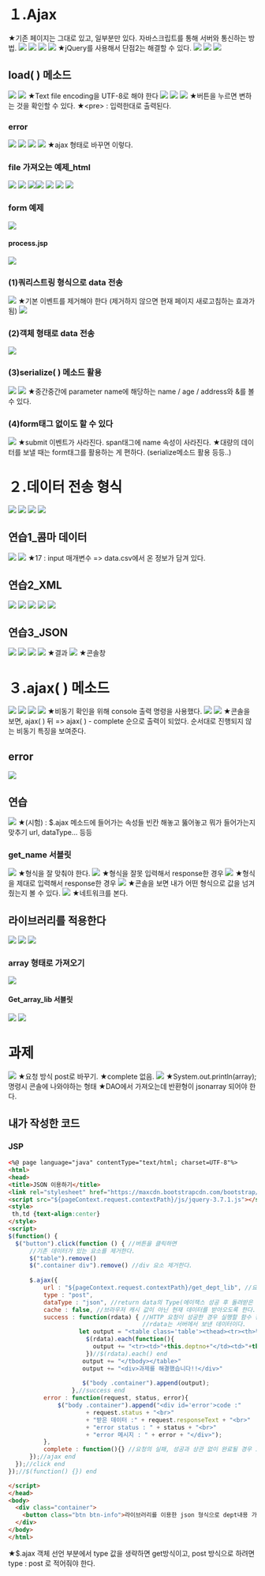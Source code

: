 # １.Ajax
★기존 페이지는 그대로 있고, 일부분만 있다. 자바스크립트를 통해 서버와 통신하는 방법. 
![](../image/Pasted%20image%2020240314092136.png)
![](../image/Pasted%20image%2020240314093935.png)
![](../image/Pasted%20image%2020240314094124.png)
![](../image/Pasted%20image%2020240314094214.png)
★jQuery를 사용해서 단점2는 해결할 수 있다.
![](../image/Pasted%20image%2020240314094303.png)
![](../image/Pasted%20image%2020240314094450.png)
![](../image/Pasted%20image%2020240314094524.png)


## load( ) 메소드
![](../image/Pasted%20image%2020240314094733.png)
![](../image/Pasted%20image%2020240314100613.png)
★Text file encoding을 UTF-8로 해야 한다
![](../image/Pasted%20image%2020240314101120.png)
![](../image/Pasted%20image%2020240314102028.png)
![](../image/Pasted%20image%2020240314102235.png)
★버튼을 누르면 변하는 것을 확인할 수 있다.
★\<pre> : 입력한대로 출력된다.

### error
![](../image/Pasted%20image%2020240314102930.png)
![](../image/Pasted%20image%2020240314103323.png)
![](../image/Pasted%20image%2020240314103327.png)
![](../image/Pasted%20image%2020240314103402.png)
★ajax 형태로 바꾸면 이렇다.


### file 가져오는 예제_html
![](../image/Pasted%20image%2020240314103655.png)
![](../image/Pasted%20image%2020240314103755.png)
![](../image/Pasted%20image%2020240314104535.png)![](../image/Pasted%20image%2020240314104541.png)
![](../image/Pasted%20image%2020240314110254.png)
![](../image/Pasted%20image%2020240314110443.png)
![](../image/Pasted%20image%2020240314110810.png)


### form 예제
![](../image/Pasted%20image%2020240314111500.png)
#### process.jsp
![](../image/Pasted%20image%2020240314112623.png)

### (1)쿼리스트링 형식으로 data 전송
![](../image/Pasted%20image%2020240314112932.png)
★기본 이벤트를 제거해야 한다 (제거하지 않으면 현재 페이지 새로고침하는 효과가 됨)
![](../image/Pasted%20image%2020240314120055.png)


### (2)객체 형태로 data 전송
![](../image/Pasted%20image%2020240314120801.png)



### (3)serialize( ) 메소드 활용
![](../image/Pasted%20image%2020240314121330.png)
![](../image/Pasted%20image%2020240314121601.png)
★중간중간에 parameter name에 해당하는 name / age / address와 &를 볼 수 있다.


### (4)form태그 없이도 할 수 있다
![](../image/Pasted%20image%2020240314121904.png)
★submit 이벤트가 사라진다. span태그에 name 속성이 사라진다.
★대량의 데이터를 보낼 때는 form태그를 활용하는 게 편하다. (serialize메소드 활용 등등..)


# ２.데이터 전송 형식
![](../image/Pasted%20image%2020240314122641.png)
![](../image/Pasted%20image%2020240314123550.png)
![](../image/Pasted%20image%2020240314124225.png)
![](../image/Pasted%20image%2020240314124654.png)

## 연습1_콤마 데이터
![](../image/Pasted%20image%2020240314140841.png)
![](../image/Pasted%20image%2020240314142645.png)
★17 : input 매개변수 => data.csv에서 온 정보가 담겨 있다.


## 연습2_XML
![](../image/Pasted%20image%2020240314143209.png)
![](../image/Pasted%20image%2020240314143136.png)
![](../image/Pasted%20image%2020240314143229.png)
![](../image/Pasted%20image%2020240314143711.png)
![](../image/Pasted%20image%2020240314150725.png)



## 연습3_JSON
![](../image/Pasted%20image%2020240314152325.png)
![](../image/Pasted%20image%2020240314152604.png)
![](../image/Pasted%20image%2020240314153521.png)
![](../image/Pasted%20image%2020240314154547.png)
★결과
![](../image/Pasted%20image%2020240314154536.png)
★콘솔창


# ３.ajax( ) 메소드
![](../image/Pasted%20image%2020240314154939.png)
![](../image/Pasted%20image%2020240314155029.png)
![](../image/Pasted%20image%2020240314161244.png)
![](../image/Pasted%20image%2020240314161856.png)
★비동기 확인을 위해 console 출력 명령을 사용했다.
![](../image/Pasted%20image%2020240314162423.png)
![](../image/Pasted%20image%2020240314162550.png)
★콘솔을 보면, ajax( ) 뒤 => ajax( ) - complete 순으로 출력이 되었다. 순서대로 진행되지 않는 비동기 특징을 보여준다.


## error
![](../image/Pasted%20image%2020240314163015.png)



## 연습
![](../image/Pasted%20image%2020240314163509.png)
★(시험) : $.ajax 메소드에 들어가는 속성들 빈칸 해놓고 뚫어놓고 뭐가 들어가는지 맞추기 url, dataType... 등등

### get_name 서블릿
![](../image/Pasted%20image%2020240314164027.png)
★형식을 잘 맞춰야 한다.
![](../image/Pasted%20image%2020240314164807.png)
★형식을 잘못 입력해서 response한 경우
![](../image/Pasted%20image%2020240314164846.png)
★형식을 제대로 입력해서 response한 경우
![](../image/Pasted%20image%2020240314164900.png)
★콘솔을 보면 내가 어떤 형식으로 값을 넘겨줬는지 볼 수 있다.
![](../image/Pasted%20image%2020240314170353.png)
★네트워크를 본다.


## 라이브러리를 적용한다
![](../image/Pasted%20image%2020240314170552.png)
![](../image/Pasted%20image%2020240314170831.png)
![](../image/Pasted%20image%2020240314171031.png)

### array 형태로 가져오기
![](../image/Pasted%20image%2020240314171455.png)

#### Get_array_lib 서블릿
![](../image/Pasted%20image%2020240314171900.png)
![](../image/Pasted%20image%2020240314172508.png)


# 과제
![](../image/Pasted%20image%2020240314172533.png)
★요청 방식 post로 바꾸기.
★complete 없음.
![](../image/Pasted%20image%2020240314173548.png)
★System.out.println(array); 명령시 콘솔에 나와야하는 형태
★DAO에서 가져오는데 반환형이 jsonarray 되어야 한다.

## 내가 작성한 코드
### JSP
```HTML
<%@ page language="java" contentType="text/html; charset=UTF-8"%>
<html>
<head>
<title>JSON 이용하기</title>
<link rel="stylesheet" href="https://maxcdn.bootstrapcdn.com/bootstrap/4.5.2/css/bootstrap.min.css">
<script src="${pageContext.request.contextPath}/js/jquery-3.7.1.js"></script>
<style>
 th,td {text-align:center}
</style>
<script>
$(function() {
  $("button").click(function () { //버튼을 클릭하면
	  //기존 데이터가 있는 요소를 제거한다.
	  $("table").remove()
	  $(".container div").remove() //div 요소 제거한다.
	  
	  $.ajax({
		  url : "${pageContext.request.contextPath}/get_dept_lib", //요청 전송 url
		  type : "post",
		  dataType : "json", //return data의 Type(에이잭스 성공 후 돌려받은 자료 형 정의)
		  cache : false, //브라우저 캐시 값이 아닌 현재 데이터를 받아오도록 한다.
		  success : function(rdata) { //HTTP 요청이 성공한 경우 실행할 함수 정의(이벤트 핸들러)
									  //rdata는 서버에서 보낸 데이터이다.
					let output = "<table class='table'><thead><tr><th>부서번호</th><th>부서명</th><th>지역</th></thead><tbody>"
					  $(rdata).each(function(){
						output += "<tr><td>"+this.deptno+"</td><td>"+this.dname+"</td><td>"+this.loc+"</td></tr>";
					  })//$(rdata).each() end
					 output += "</tbody></table>"
					 output += "<div>과제를 해결했습니다!!</div>"
					 
					 $("body .container").append(output);
			 	  },//success end
		  error : function(request, status, error){
			  $("body .container").append("<div id='error'>code :"
					  + request.status + "<br>"
					  + "받은 데이터 :" + request.responseText + "<br>"
					  + "error status : " + status + "<br>"
					  + "error 메시지 : " + error + "</div>");
		  },
		  complete : function(){} //요청의 실패, 성공과 상관 없이 완료될 경우 호출
	  });//ajax end
  });//click end
});//$(function() {}) end

</script>
</head>
<body>
  <div class="container">
    <button class="btn btn-info">라이브러리를 이용한 json 형식으로 dept내용 가져오기</button>
  </div>
</body>
</html>
```
★$.ajax 객체 선언 부분에서 type 값을 생략하면 get방식이고, post 방식으로 하려면 type : post 로 적어줘야 한다.
